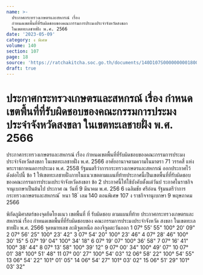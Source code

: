 ```yaml
---
name: >-
  ประกาศกระทรวงเกษตรและสหกรณ์ เรื่อง
  กำหนดเขตพื้นที่ที่รับผิดชอบของคณะกรรมการประมงประจำจังหวัดสงขลา
  ในเขตทะเลชายฝั่ง พ.ศ. 2566
date: '2023-05-09'
category: ง พิเศษ
volume: 140
section: 107
page: 18
source: 'https://ratchakitcha.soc.go.th/documents/140D107S0000000001800.pdf'
draft: true
---
```


# ประกาศกระทรวงเกษตรและสหกรณ์ เรื่อง กำหนดเขตพื้นที่ที่รับผิดชอบของคณะกรรมการประมงประจำจังหวัดสงขลา ในเขตทะเลชายฝั่ง พ.ศ. 2566

ประกาศกระทรวงเกษตรและสหกรณ์ เรื่อง กำหนดเขตพื้นที่ที่รับผิดชอบของคณะกรรมการประมงประจำจังหวัดสงขลา ในเขตทะเลชายฝั่ง พ.ศ. 2566 อาศัยอานาจตามความในมาตรา 71 วรรคสี่ แห่งพระราชกาหนดการประมง พ.ศ. 2558 รัฐมนตรีว่าการกระทรวงเกษตรและสหกรณ์ ออกประกาศไว้ ดังต่อไปนี้ ข้อ 1 ให้เขตทะเลชายฝั่งภายในแนวเขตตามแผนที่ท้ายประกาศนี้เป็นเขตพื้นที่ที่รับผิดชอบ ของคณะกรรมการประมงประจำจังหวัดสงขลา ข้อ 2 ประกาศนี้ให้ใช้บังคับตั้งแต่วันป ระกาศในราชกิจจานุเบกษาเป็นต้นไป ประกาศ ณ วันที่ 9 มีนาคม พ.ศ. 256 6 เฉลิมชัย ศรีอ่อน รัฐมนตรีว่าการกระทรวงเกษตรและสหกรณ์ ้ หนา 18 ่ เลม 140 ตอนพิเศษ 107 ง ราชกิจจานุเบกษา 9 พฤษภาคม 2566



พิกัดภูมิศาสตร์ของจุดยึดโยงแนว เขตพื้นที่ ที่ รับผิดชอบ ตามแผนที่ท้าย ประกาศกระทรวงเกษตรและสหกรณ์ เรื่อง กําหนดเขตพื้นที่ที่รับผิดชอบของ คณะกรรมการประมงประจําจังหวัด สงขลา ในเขตทะเลชายฝั่ง พ.ศ. 2566 จุดหมายเลข ละติจูดเหนือ ลองจิจูดตะวันออก 1 07° 55' 55" 100° 20' 09" 2 07° 56' 25" 100° 23' 42" 3 07° 54' 20" 100° 23' 46" 4 07° 28' 46" 100° 30' 15" 5 07° 19' 04" 100° 34' 18" 6 07° 19' 07" 100° 36' 58" 7 07° 16' 41" 100° 38' 44" 8 07° 13' 58" 100° 39' 12" 9 07° 00' 34" 100° 49' 07" 10 07° 01' 38" 100° 51' 48" 11 07° 00' 27" 100° 54' 03" 12 06° 58' 22" 100° 54' 55" 13 06° 54' 22" 101° 01' 05" 14 06° 54' 27" 101° 03' 02" 15 06° 51' 29" 101° 03' 32"
